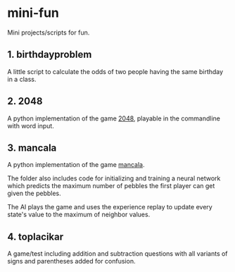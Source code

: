 # mini-fun
Mini projects/scripts for fun.

## 1. birthdayproblem
A little script to calculate the odds of two people having the same birthday in a class.

## 2. 2048
A python implementation of the game [2048](https://en.wikipedia.org/wiki/2048_(video_game)), playable in the commandline with word input.

## 3. mancala
A python implementation of the game [mancala](https://en.wikipedia.org/wiki/Mancala).

The folder also includes code for initializing and training a neural network which predicts the maximum number of pebbles the first player can get given the pebbles.

The AI plays the game and uses the experience replay to update every state's value to the maximum of neighbor values.

## 4. toplacikar
A game/test including addition and subtraction questions with all variants of signs and parentheses added for confusion.
